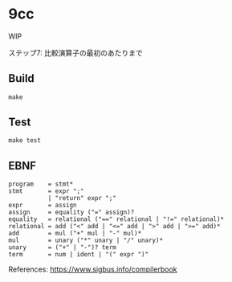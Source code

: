 # 9cc

WIP

ステップ7: 比較演算子の最初のあたりまで

## Build

```asm
make
```

## Test
```asm
make test
```

## EBNF

```
program    = stmt*
stmt       = expr ";"
           | "return" expr ";"
expr       = assign
assign     = equality ("=" assign)?
equality   = relational ("==" relational | "!=" relational)*
relational = add ("<" add | "<=" add | ">" add | ">=" add)*
add        = mul ("+" mul | "-" mul)*
mul        = unary ("*" unary | "/" unary)*
unary      = ("+" | "-")? term
term       = num | ident | "(" expr ")"
```
References: https://www.sigbus.info/compilerbook
